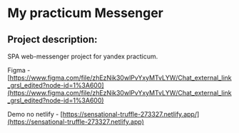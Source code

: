 # My practicum Messenger

## Project description:
SPA web-messenger project for yandex practicum.

Figma - [https://www.figma.com/file/zhEzNik30wlPvYxyMTvLYW/Chat_external_link_grsl_edited?node-id=1%3A600](https://www.figma.com/file/zhEzNik30wlPvYxyMTvLYW/Chat_external_link_grsl_edited?node-id=1%3A600)

Demo no netlify - [https://sensational-truffle-273327.netlify.app/](https://sensational-truffle-273327.netlify.app)